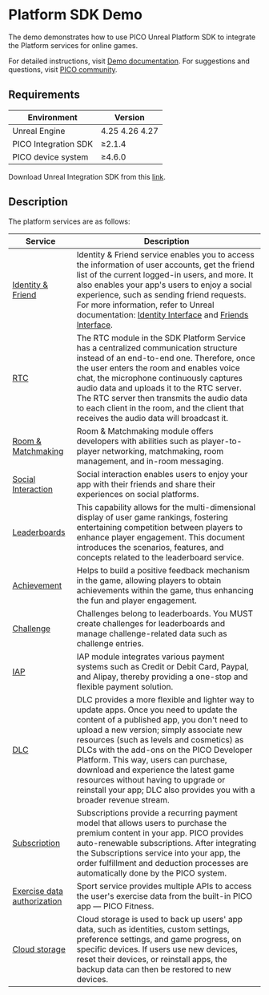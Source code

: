 # Platform SDK Demo

The demo demonstrates how to use PICO Unreal Platform SDK to integrate the Platform services for online games.

For detailed instructions, visit [Demo documentation](https://developer-cn.pico-interactive.com/en/document/unreal/identity-and-friend-demo/). For suggestions and questions, visit [PICO community](https://developer-cn.pico-interactive.com/community/?cate=4).

## Requirements

| Environment          | Version             |
|----------------------|---------------------|
| Unreal Engine        |   4.25 4.26 4.27    |
| PICO Integration SDK | &ge;2.1.4           |
| PICO device system     | &ge;4.6.0    |


Download Unreal Integration SDK from this [link](https://developer-cn.pico-interactive.com/sdk?deviceId=1&platformId=2&itemId=13).

## Description

The platform services are as follows:


| Service              | Description                 |
|---------------------|----------------------|
| [Identity & Friend](https://developer-cn.pico-interactive.com/en/document/unreal/identity-and-friend/)         | Identity & Friend service enables you to access the information of user accounts, get the friend list of the current logged-in users, and more. It also enables your app's users to enjoy a social experience, such as sending friend requests. For more information, refer to Unreal documentation: [Identity Interface](https://docs.unrealengine.com/4.27/en-US/ProgrammingAndScripting/Online/IdentityInterface/) and [Friends Interface](https://docs.unrealengine.com/4.27/en-US/ProgrammingAndScripting/Online/FriendsInterface/).     |
| [RTC](https://developer-cn.pico-interactive.com/en/document/unreal/rtc/)                 |The RTC module in the SDK Platform Service has a centralized communication structure instead of an end-to-end one. Therefore, once the user enters the room and enables voice chat, the microphone continuously captures audio data and uploads it to the RTC server. The RTC server then transmits the audio data to each client in the room, and the client that receives the audio data will broadcast it.      |
| [Room & Matchmaking](https://developer-cn.pico-interactive.com/en/document/unreal/matchmaking/)            |          Room & Matchmaking module offers developers with abilities such as player-to-player networking, matchmaking, room management, and in-room messaging.     |
|  [Social Interaction](https://developer-cn.pico-interactive.com/en/document/unreal/interaction/)                               | Social interaction enables users to enjoy your app with their friends and share their experiences on social platforms.  |
| [Leaderboards](https://developer-cn.pico-interactive.com/en/document/unreal/leaderboard/)                                          | This capability allows for the multi-dimensional display of user game rankings, fostering entertaining competition between players to enhance player engagement. This document introduces the scenarios, features, and concepts related to the leaderboard service.       |
| [Achievement](https://developer-cn.pico-interactive.com/en/document/unreal/achievements/) | Helps to build a positive feedback mechanism in the game, allowing players to obtain achievements within the game, thus enhancing the fun and player engagement. |
|  [Challenge](https://developer-cn.pico-interactive.com/en/document/unreal/challenges/)                             | Challenges belong to leaderboards. You MUST create challenges for leaderboards and manage challenge-related data such as challenge entries.    |
|  [IAP](https://developer-cn.pico-interactive.com/en/document/unreal/in-app-purchase/)     | IAP module integrates various payment systems such as Credit or Debit Card, Paypal, and Alipay, thereby providing a one-stop and flexible payment solution.|
| [DLC](https://developer-cn.pico-interactive.com/en/document/unreal/downloadable-content/)      | DLC provides a more flexible and lighter way to update apps. Once you need to update the content of a published app, you don't need to upload a new version; simply associate new resources (such as levels and cosmetics) as DLCs with the add-ons on the PICO Developer Platform. This way, users can purchase, download and experience the latest game resources without having to upgrade or reinstall your app; DLC also provides you with a broader revenue stream.              |
|  [Subscription](https://developer-global.pico-interactive.com/document/unity/rtc/)          | Subscriptions provide a recurring payment model that allows users to purchase the premium content in your app. PICO provides auto-renewable subscriptions. After integrating the Subscriptions service into your app, the order fulfillment and deduction processes are automatically done by the PICO system. |
| [Exercise data authorization](https://developer-cn.pico-interactive.com/en/document/unreal/exercise-data-authorization/)        | Sport service provides multiple APIs to access the user's exercise data from the built-in PICO app — PICO Fitness.         |
|  [Cloud storage](https://developer-cn.pico-interactive.com/en/document/unreal/cloud-storage/)   | Cloud storage is used to back up users' app data, such as identities, custom settings, preference settings, and game progress, on specific devices. If users use new devices, reset their devices, or reinstall apps, the backup data can then be restored to new devices.    |